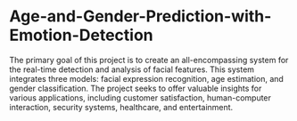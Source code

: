 # Age-and-Gender-Prediction-with-Emotion-Detection

The primary goal of this project is to create an all-encompassing system for the real-time detection and analysis of facial features.
This system integrates three models: facial expression recognition, age estimation, and gender classification. The project seeks to offer valuable insights for various applications, including customer satisfaction, human-computer interaction, security systems, healthcare, and entertainment.
